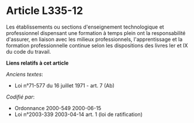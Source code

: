 # Article L335-12

Les établissements ou sections d'enseignement technologique et professionnel dispensant une formation à temps plein ont la
responsabilité d'assurer, en liaison avec les milieux professionnels, l'apprentissage et la formation professionnelle
continue selon les dispositions des livres Ier et IX du code du travail.

**Liens relatifs à cet article**

_Anciens textes_:

  - Loi n°71-577 du 16 juillet 1971 - art. 7 (Ab)

_Codifié par_:

  - Ordonnance 2000-549 2000-06-15
  - Loi n°2003-339 2003-04-14 art. 1 (loi de ratification)
